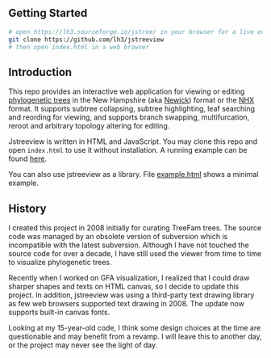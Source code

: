 ## Getting Started
```sh
# open https://lh3.sourceforge.io/jstree/ in your browser for a live example, or
git clone https://github.com/lh3/jstreeview
# then open index.html in a web browser
```

## Introduction

This repo provides an interactive web application for viewing or editing
[phylogenetic trees][phylotree] in the New Hampshire (aka [Newick][newick])
format or the [NHX][nhx] format.  It supports subtree collapsing, subtree
highlighting, leaf searching and reording for viewing, and supports branch
swapping, multifurcation, reroot and arbitrary topology altering for editing.

Jstreeview is written in HTML and JavaScript. You may clone this repo and open
`index.html` to use it without installation. A running example can be found
[here](https://lh3.sourceforge.io/jstree/).

You can also use jstreeview as a library. File [example.html](example.html)
shows a minimal example.

## History

I created this project in 2008 initially for curating TreeFam trees. The source
code was managed by an obsolete version of subversion which is incompatible
with the latest subversion. Although I have not touched the source code for
over a decade, I have still used the viewer from time to time to visualize
phylogenetic trees.

Recently when I worked on GFA visualization, I realized that I could draw
sharper shapes and texts on HTML canvas, so I decide to update this project.
In addition, jstreeview was using a third-party text drawing library as few web
browsers supported text drawing in 2008. The update now supports built-in
canvas fonts.

Looking at my 15-year-old code, I think some design choices at the time are
questionable and may benefit from a revamp. I will leave this to another day, or
the project may never see the light of day.

[phylotree]: https://en.wikipedia.org/wiki/Phylogenetic_tree
[newick]: https://en.wikipedia.org/wiki/Newick_format
[nhx]: https://en.wikipedia.org/wiki/Newick_format#New_Hampshire_X_format
